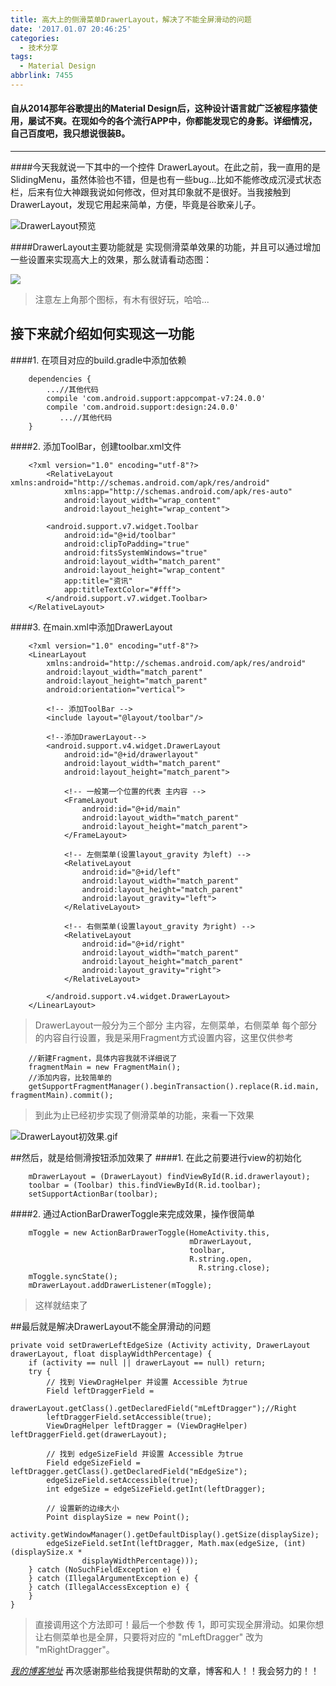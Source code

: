 ```yaml
---
title: 高大上的侧滑菜单DrawerLayout，解决了不能全屏滑动的问题
date: '2017.01.07 20:46:25'
categories:
  - 技术分享
tags:
  - Material Design
abbrlink: 7455
---
```


#### 自从2014那年谷歌提出的Material Design后，这种设计语言就广泛被程序猿使用，屡试不爽。在现如今的各个流行APP中，你都能发现它的身影。详细情况，自己百度吧，我只想说很装B。 ##
---

<!-- more -->

####今天我就说一下其中的一个控件 DrawerLayout。在此之前，我一直用的是SlidingMenu，虽然体验也不错，但是也有一些bug...比如不能修改成沉浸式状态栏，后来有位大神跟我说如何修改，但对其印象就不是很好。当我接触到DrawerLayout，发现它用起来简单，方便，毕竟是谷歌亲儿子。

![DrawerLayout预览](http://upload-images.jianshu.io/upload_images/4043475-c6b4df995f7f075c.png?imageMogr2/auto-orient/strip%7CimageView2/2/w/1240)

####DrawerLayout主要功能就是 实现侧滑菜单效果的功能，并且可以通过增加一些设置来实现高大上的效果，那么就请看动态图：

![](http://upload-images.jianshu.io/upload_images/4043475-118894140cac3bca.gif?imageMogr2/auto-orient/strip)

>注意左上角那个图标，有木有很好玩，哈哈...

## 接下来就介绍如何实现这一功能 ##
####1. 在项目对应的build.gradle中添加依赖

        dependencies {
            ...//其他代码
            compile 'com.android.support:appcompat-v7:24.0.0'
            compile 'com.android.support:design:24.0.0'
               ...//其他代码
        }
####2. 添加ToolBar，创建toolbar.xml文件

        <?xml version="1.0" encoding="utf-8"?>
            <RelativeLayout xmlns:android="http://schemas.android.com/apk/res/android"
                xmlns:app="http://schemas.android.com/apk/res-auto"
                android:layout_width="wrap_content"
                android:layout_height="wrap_content">
        
            <android.support.v7.widget.Toolbar
                android:id="@+id/toolbar"
                android:clipToPadding="true"
                android:fitsSystemWindows="true"
                android:layout_width="match_parent"
                android:layout_height="wrap_content"
                app:title="资讯"
                app:titleTextColor="#fff">
            </android.support.v7.widget.Toolbar>
        </RelativeLayout>
####3. 在main.xml中添加DrawerLayout    

        <?xml version="1.0" encoding="utf-8"?>
        <LinearLayout
            xmlns:android="http://schemas.android.com/apk/res/android"
            android:layout_width="match_parent"
            android:layout_height="match_parent"
            android:orientation="vertical">

            <!-- 添加ToolBar -->
            <include layout="@layout/toolbar"/>

            <!--添加DrawerLayout-->
            <android.support.v4.widget.DrawerLayout
                android:id="@+id/drawerlayout"
                android:layout_width="match_parent"
                android:layout_height="match_parent">

                <!-- 一般第一个位置的代表 主内容 -->
                <FrameLayout
                    android:id="@+id/main"
                    android:layout_width="match_parent"
                    android:layout_height="match_parent">
                </FrameLayout>

                <!-- 左侧菜单(设置layout_gravity 为left) -->
                <RelativeLayout
                    android:id="@+id/left"
                    android:layout_width="match_parent"
                    android:layout_height="match_parent"
                    android:layout_gravity="left">
                </RelativeLayout>

                <!-- 右侧菜单(设置layout_gravity 为right) -->
                <RelativeLayout
                    android:id="@+id/right"
                    android:layout_width="match_parent"
                    android:layout_height="match_parent"
                    android:layout_gravity="right">
                </RelativeLayout>
                
            </android.support.v4.widget.DrawerLayout>
        </LinearLayout>
>DrawerLayout一般分为三个部分 主内容，左侧菜单，右侧菜单
>每个部分的内容自行设置，我是采用Fragment方式设置内容，这里仅供参考

        //新建Fragment，具体内容我就不详细说了
        fragmentMain = new FragmentMain();
        //添加内容，比较简单的
        getSupportFragmentManager().beginTransaction().replace(R.id.main, fragmentMain).commit();

>到此为止已经初步实现了侧滑菜单的功能，来看一下效果

![DrawerLayout初效果.gif](http://upload-images.jianshu.io/upload_images/4043475-ddfb18ab465bd9e8.gif?imageMogr2/auto-orient/strip)

##然后，就是给侧滑按钮添加效果了
####1. 在此之前要进行view的初始化

        mDrawerLayout = (DrawerLayout) findViewById(R.id.drawerlayout);
        toolbar = (Toolbar) this.findViewById(R.id.toolbar);
        setSupportActionBar(toolbar);

####2. 通过ActionBarDrawerToggle来完成效果，操作很简单

        mToggle = new ActionBarDrawerToggle(HomeActivity.this, 
                                            mDrawerLayout, 
                                            toolbar, 
                                            R.string.open,
                                              R.string.close);
        mToggle.syncState();
        mDrawerLayout.addDrawerListener(mToggle);

>这样就结束了

##最后就是解决DrawerLayout不能全屏滑动的问题

    private void setDrawerLeftEdgeSize (Activity activity, DrawerLayout drawerLayout, float displayWidthPercentage) {
        if (activity == null || drawerLayout == null) return;
        try {
            // 找到 ViewDragHelper 并设置 Accessible 为true
            Field leftDraggerField =
                    drawerLayout.getClass().getDeclaredField("mLeftDragger");//Right
            leftDraggerField.setAccessible(true);
            ViewDragHelper leftDragger = (ViewDragHelper) leftDraggerField.get(drawerLayout);

            // 找到 edgeSizeField 并设置 Accessible 为true
            Field edgeSizeField = leftDragger.getClass().getDeclaredField("mEdgeSize");
            edgeSizeField.setAccessible(true);
            int edgeSize = edgeSizeField.getInt(leftDragger);

            // 设置新的边缘大小
            Point displaySize = new Point();
            activity.getWindowManager().getDefaultDisplay().getSize(displaySize);
            edgeSizeField.setInt(leftDragger, Math.max(edgeSize, (int) (displaySize.x *
                    displayWidthPercentage)));
        } catch (NoSuchFieldException e) {
        } catch (IllegalArgumentException e) {
        } catch (IllegalAccessException e) {
        }
    }
>直接调用这个方法即可！最后一个参数 传 1，即可实现全屏滑动。如果你想让右侧菜单也是全屏，只要将对应的 "mLeftDragger" 改为 "mRightDragger"。

*[我的博客地址](http://blog.csdn.net/qq_22656383/article/details/54171112)*
再次感谢那些给我提供帮助的文章，博客和人！！我会努力的！！
